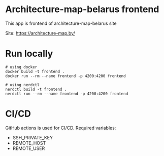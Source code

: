 # Architecture-map-belarus frontend

This app is frontend of architecture-map-belarus site 

Site: https://architecture-map.by/

# Run locally

```shell
# using docker
docker build -t frontend .
docker run --rm --name frontend -p 4200:4200 frontend

# using nerdctl
nerdctl build -t frontend .
nerdctl run --rm --name frontend -p 4200:4200 frontend
```

# CI/CD

GitHub actions is used for CI/CD. Required variables:

- SSH_PRIVATE_KEY
- REMOTE_HOST
- REMOTE_USER
